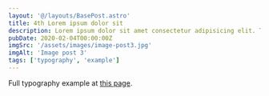 ```yaml
---
layout: '@/layouts/BasePost.astro'
title: 4th Lorem ipsum dolor sit
description: Lorem ipsum dolor sit amet consectetur adipisicing elit. Tenetur vero esse non molestias eos excepturi.
pubDate: 2020-02-04T00:00:00Z
imgSrc: '/assets/images/image-post3.jpg'
imgAlt: 'Image post 3'
tags: ['typography', 'example']
---
```


Full typography example at [this page](./sixth-post).
